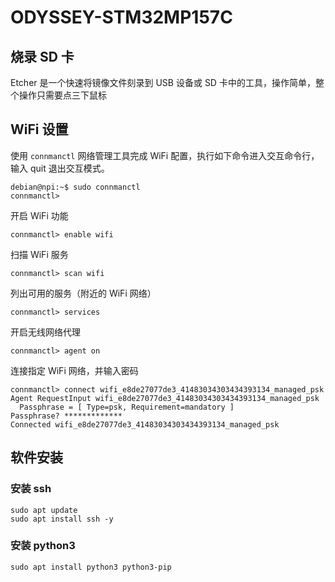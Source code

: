 # ODYSSEY-STM32MP157C



## 烧录 SD 卡

Etcher 是一个快速将镜像文件刻录到 USB 设备或 SD 卡中的工具，操作简单，整个操作只需要点三下鼠标



## WiFi 设置

使用 `connmanctl` 网络管理工具完成 WiFi 配置，执行如下命令进入交互命令行，输入 quit 退出交互模式。

```shell
debian@npi:~$ sudo connmanctl
connmanctl> 
```

开启 WiFi 功能

```shell
connmanctl> enable wifi
```

扫描 WiFi 服务

```shell
connmanctl> scan wifi
```

列出可用的服务（附近的 WiFi 网络）

```shell
connmanctl> services
```

开启无线网络代理

```shell
connmanctl> agent on
```

连接指定 WiFi 网络，并输入密码

```shell
connmanctl> connect wifi_e8de27077de3_41483034303434393134_managed_psk
Agent RequestInput wifi_e8de27077de3_41483034303434393134_managed_psk
  Passphrase = [ Type=psk, Requirement=mandatory ]
Passphrase? *************
Connected wifi_e8de27077de3_41483034303434393134_managed_psk
```





## 软件安装

### 安装 ssh

```shell
sudo apt update
sudo apt install ssh -y
```



### 安装 python3

```shell
sudo apt install python3 python3-pip
```



